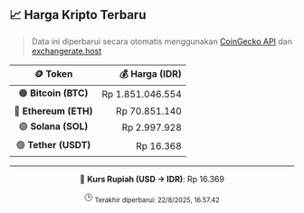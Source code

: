

<!-- HARGA_KRIPTO -->
## 📈 Harga Kripto Terbaru

> Data ini diperbarui secara otomatis menggunakan [CoinGecko API](https://www.coingecko.com/) dan [exchangerate.host](https://exchangerate.host/)

<div align="center">

| 🪙 Token | 💰 Harga (IDR) |
|:------:|---------------:|
| 🟠 **Bitcoin (BTC)**   | Rp 1.851.046.554 |
| 🔵 **Ethereum (ETH)**  | Rp 70.851.140 |
| 🟣 **Solana (SOL)**    | Rp 2.997.928 |
| 🟢 **Tether (USDT)**   | Rp 16.368 |

---

💱 **Kurs Rupiah (USD → IDR)**: Rp 16.369

🕒 <sub>Terakhir diperbarui: 22/8/2025, 16.57.42</sub>

</div>
<!-- /HARGA_KRIPTO -->